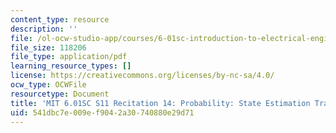 ```yaml
---
content_type: resource
description: ''
file: /ol-ocw-studio-app/courses/6-01sc-introduction-to-electrical-engineering-and-computer-science-i-spring-2011/541dbc7e009ef9042a30740880e29d71_MIT6_01SC_rec14_300k.pdf
file_size: 118206
file_type: application/pdf
learning_resource_types: []
license: https://creativecommons.org/licenses/by-nc-sa/4.0/
ocw_type: OCWFile
resourcetype: Document
title: 'MIT 6.01SC S11 Recitation 14: Probability: State Estimation Transcript'
uid: 541dbc7e-009e-f904-2a30-740880e29d71
---
```

